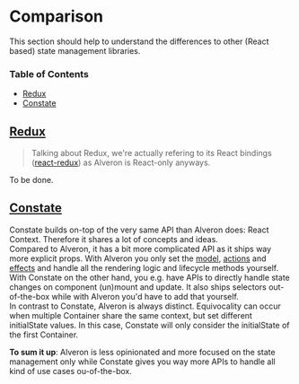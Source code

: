 # Comparison

This section should help to understand the differences to other (React based) state management libraries.

### Table of Contents
* [Redux](#redux)
* [Constate](#constate)

## [Redux](https://github.com/reduxjs/redux)

> Talking about Redux, we're actually refering to its React bindings ([react-redux](https://github.com/reduxjs/react-redux)) as Alveron is React-only anyways.

To be done.


## [Constate](https://github.com/diegohaz/constate)
Constate builds on-top of the very same API than Alveron does: React Context. Therefore it shares a lot of concepts and ideas.<br>
Compared to Alveron, it has a bit more complicated API as it ships way more explicit props. With Alveron you only set the [model](../concepts/Model.md), [actions](../concepts/Actions.md) and [effects](../concepts/Effects.md) and handle all the rendering logic and lifecycle methods yourself.<br>
With Constate on the other hand, you e.g. have APIs to directly handle state changes on component (un)mount and update. It also ships selectors out-of-the-box while with Alveron you'd have to add that yourself.<br>
In contrast to Constate, Alveron is always distinct. Equivocality can occur when multiple Container share the same context, but set different initialState values. In this case, Constate will only consider the initialState of the first Container.<br>

**To sum it up**: Alveron is less opinionated and more focused on the state management only while Constate gives you way more APIs to handle all kind of use cases ou-of-the-box.
